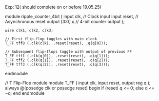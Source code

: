 Exp: 12( should complete on or before 19.05.25)

module ripple_counter_4bit (
    input clk,         // Clock input
    input reset,       // Asynchronous reset
    output [3:0] q     // 4-bit counter output
);

    wire clk1, clk2, clk3;

    // First flip-flop toggles with main clock
    T_FF tff0 (.clk(clk), .reset(reset), .q(q[0]));

    // Subsequent flip-flops toggle with output of previous FF
    T_FF tff1 (.clk(q[0]), .reset(reset), .q(q[1]));
    T_FF tff2 (.clk(q[1]), .reset(reset), .q(q[2]));
    T_FF tff3 (.clk(q[2]), .reset(reset), .q(q[3]));

endmodule

// T Flip-Flop module
module T_FF (
    input clk,
    input reset,
    output reg q
);
    always @(posedge clk or posedge reset)
    begin
        if (reset)
            q <= 0;
        else
            q <= ~q;
    end
endmodule
